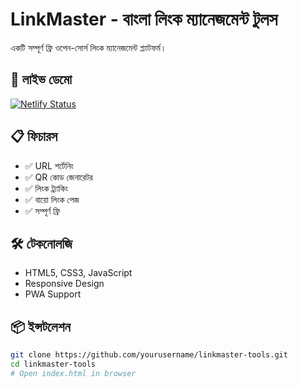 # LinkMaster - বাংলা লিংক ম্যানেজমেন্ট টুলস

একটি সম্পূর্ণ ফ্রি ওপেন-সোর্স লিংক ম্যানেজমেন্ট প্ল্যাটফর্ম।

## 🚀 লাইভ ডেমো
[![Netlify Status](https://api.netlify.com/api/v1/badges/your-badge-id/deploy-status)](https://your-site.netlify.app)

## 📋 ফিচারস
- ✅ URL শর্টেনিং
- ✅ QR কোড জেনারেটর
- ✅ লিংক ট্র্যাকিং
- ✅ বায়ো লিংক পেজ
- ✅ সম্পূর্ণ ফ্রি

## 🛠️ টেকনোলজি
- HTML5, CSS3, JavaScript
- Responsive Design
- PWA Support

## 📦 ইন্সটলেশন
```bash
git clone https://github.com/yourusername/linkmaster-tools.git
cd linkmaster-tools
# Open index.html in browser
